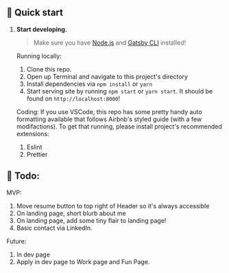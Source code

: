## 🚀 Quick start

1.  **Start developing.**

    > Make sure you have [Node.js](https://nodejs.org/en/) and [Gatsby CLI](https://www.gatsbyjs.org/docs/quick-start/) installed!

    Running locally:

    1. Clone this repo.
    2. Open up Terminal and navigate to this project's directory
    3. Install dependencies via `npm install` or `yarn`
    4. Start serving site by running `npm start` or `yarn start`. It should be found on `http://localhost:8000`!

    Coding:
    If you use VSCode, this repo has some pretty handy auto formatting available that follows Airbnb's styled guide (with a few modifactions). To get that running, please install project's recommended extensions:

    1. Eslint
    2. Prettier

## 📝 Todo:

MVP:

1. Move resume button to top right of Header so it's always accessible
2. On landing page, short blurb about me
3. On landing page, add some tiny flair to landing page!
4. Basic contact via LinkedIn.

Future:

1. In dev page
2. Apply in dev page to Work page and Fun Page.
